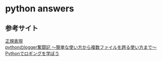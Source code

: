 # python answers

## 参考サイト
[正規表現](https://qiita.com/luohao0404/items/7135b2b96f9b0b196bf3)  
[pythonのlogger奮闘記 ～簡単な使い方から複数ファイルを跨る使い方まで～](https://qiita.com/mimitaro/items/9fa7e054d60290d13bfc#%E3%83%AD%E3%82%B0%E3%83%AC%E3%83%99%E3%83%AB%E3%81%AB%E3%81%A4%E3%81%84%E3%81%A6)  
[Pythonでロギングを学ぼう](https://qiita.com/__init__/items/91e5841ed53d55a7895e)

